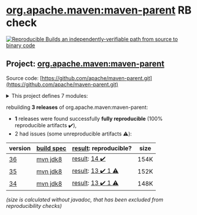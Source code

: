 [org.apache.maven:maven-parent](https://search.maven.org/artifact/org.apache.maven/maven-parent/) RB check
=======

[![Reproducible Builds](https://reproducible-builds.org/images/logos/rb.svg) an independently-verifiable path from source to binary code](https://reproducible-builds.org/)

## Project: [org.apache.maven:maven-parent](https://search.maven.org/artifact/org.apache.maven/maven-parent/)

Source code: [https://github.com/apache/maven-parent.git](https://github.com/apache/maven-parent.git)

<details><summary>This project defines 7 modules:</summary>

* [org.apache.apache.resources:apache-resource-bundles](https://search.maven.org/artifact/org.apache.apache.resources/apache-resource-bundles/)
* [org.apache.maven.doxia:doxia-tools](https://search.maven.org/artifact/org.apache.maven.doxia/doxia-tools/)
* [org.apache.maven.extensions:maven-extensions](https://search.maven.org/artifact/org.apache.maven.extensions/maven-extensions/)
* [org.apache.maven.plugins:maven-plugins](https://search.maven.org/artifact/org.apache.maven.plugins/maven-plugins/)
* [org.apache.maven.shared:maven-shared-components](https://search.maven.org/artifact/org.apache.maven.shared/maven-shared-components/)
* [org.apache.maven.skins:maven-skins](https://search.maven.org/artifact/org.apache.maven.skins/maven-skins/)
* [org.apache.maven:maven-parent](https://search.maven.org/artifact/org.apache.maven/maven-parent/)
</details>

rebuilding **3 releases** of org.apache.maven:maven-parent:
- **1** releases were found successfully **fully reproducible** (100% reproducible artifacts :heavy_check_mark:),
- 2 had issues (some unreproducible artifacts :warning:):

| version | [build spec](/BUILDSPEC.md) | [result](https://reproducible-builds.org/docs/jvm/): reproducible? | size |
| -- | --------- | ------ | -- |
| [36](https://search.maven.org/artifact/org.apache.maven/maven-parent/36/pom) | [mvn jdk8](maven-parent-36.buildspec) | [result](maven-parent-36.buildinfo): [14 :heavy_check_mark: ](maven-parent-36.buildcompare) | 154K |
| [35](https://search.maven.org/artifact/org.apache.maven/maven-parent/35/pom) | [mvn jdk8](maven-parent-35.buildspec) | [result](maven-parent-35.buildinfo): [13 :heavy_check_mark:  1 :warning:](maven-parent-35.buildcompare) | 152K |
| [34](https://search.maven.org/artifact/org.apache.maven/maven-parent/34/pom) | [mvn jdk8](maven-parent-34.buildspec) | [result](maven-parent-34.buildinfo): [13 :heavy_check_mark:  1 :warning:](maven-parent-34.buildcompare) | 148K |

<i>(size is calculated without javadoc, that has been excluded from reproducibility checks)</i>
